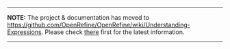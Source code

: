 
---

**NOTE:** The project & documentation has moved to https://github.com/OpenRefine/OpenRefine/wiki/Understanding-Expressions. Please check [there](https://github.com/OpenRefine/OpenRefine/wiki/Understanding-Expressions) first for the latest information.

---

